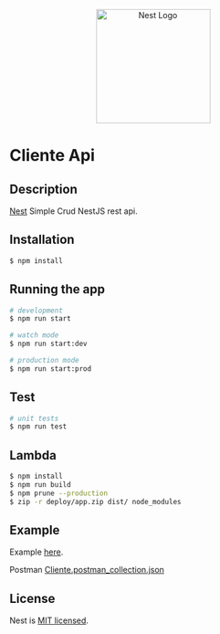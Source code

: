 <p align="center">
  <a href="http://nestjs.com/" target="blank"><img src="https://nestjs.com/img/logo-small.svg" width="200" alt="Nest Logo" /></a>
</p>

[circleci-image]: https://img.shields.io/circleci/build/github/nestjs/nest/master?token=abc123def456
[circleci-url]: https://circleci.com/gh/nestjs/nest

 
# Cliente Api

## Description

[Nest](https://github.com/nestjs/nest) Simple Crud NestJS rest api.

## Installation

```bash
$ npm install
```

## Running the app

```bash
# development
$ npm run start

# watch mode
$ npm run start:dev

# production mode
$ npm run start:prod
```

## Test

```bash
# unit tests
$ npm run test
```

## Lambda

```bash
$ npm install
$ npm run build
$ npm prune --production
$ zip -r deploy/app.zip dist/ node_modules
```

## Example

Example [here](https://jmcawi0bk9.execute-api.us-east-1.amazonaws.com/Dev/doc/swagger).

Postman [Cliente.postman_collection.json](Cliente.postman_collection.json)

## License

Nest is [MIT licensed](#).
